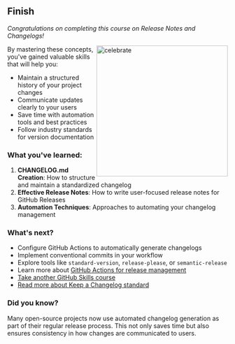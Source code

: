 ## Finish

_Congratulations on completing this course on Release Notes and Changelogs!_

<img src=https://octodex.github.com/images/hubot.jpg alt=celebrate width=300 align=right>

By mastering these concepts, you've gained valuable skills that will help you:
- Maintain a structured history of your project changes
- Communicate updates clearly to your users
- Save time with automation tools and best practices
- Follow industry standards for version documentation

### What you've learned:

1. **CHANGELOG.md Creation**: How to structure and maintain a standardized changelog
2. **Effective Release Notes**: How to write user-focused release notes for GitHub Releases
3. **Automation Techniques**: Approaches to automating your changelog management

### What's next?

- Configure GitHub Actions to automatically generate changelogs
- Implement conventional commits in your workflow
- Explore tools like `standard-version`, `release-please`, or `semantic-release`
- Learn more about [GitHub Actions for release management](https://docs.github.com/en/actions/guides/about-continuous-deployment)
- [Take another GitHub Skills course](https://github.com/skills)
- [Read more about Keep a Changelog standard](https://keepachangelog.com/)

### Did you know?

Many open-source projects now use automated changelog generation as part of their regular release process. This not only saves time but also ensures consistency in how changes are communicated to users.
